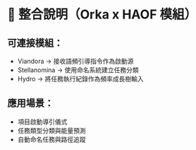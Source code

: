 # 🔗 整合說明（Orka x HAOF 模組）

## 可連接模組：
- Viandora → 接收語頻引導指令作為啟動源
- Stellanomina → 使用命名系統建立任務分類
- Hydro → 將任務執行紀錄作為頻率成長樹輸入

## 應用場景：
- 項目啟動導引儀式
- 任務類型分類與能量預測
- 自動命名任務與路徑追蹤
